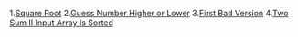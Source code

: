 1.[Square Root](https://leetcode.com/problems/sqrtx/description/)
2.[Guess Number Higher or Lower](https://leetcode.com/problems/guess-number-higher-or-lower/description/)
3.[First Bad Version](https://leetcode.com/problems/first-bad-version/description/)
4.[Two Sum II Input Array Is Sorted](https://leetcode.com/problems/two-sum-ii-input-array-is-sorted/description/)
